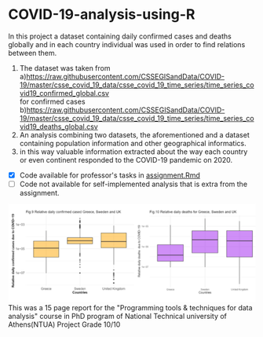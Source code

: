 # COVID-19-analysis-using-R
In this project a dataset containing daily confirmed cases and deaths globally and in each country individual was used in order to find relations between them.
1. The dataset was taken from <br/>
a)https://raw.githubusercontent.com/CSSEGISandData/COVID-19/master/csse_covid_19_data/csse_covid_19_time_series/time_series_covid19_confirmed_global.csv \
for confirmed cases <br/> b)https://raw.githubusercontent.com/CSSEGISandData/COVID-19/master/csse_covid_19_data/csse_covid_19_time_series/time_series_covid19_deaths_global.csv
3. An analysis combining two datasets, the aforementioned and a dataset containing population information and other geographical informatics.
4. in this way valuable information extracted about the way each country or even continent responded to the COVID-19 pandemic on 2020.  
- [x] Code available for professor's tasks in [assignment.Rmd](assignment.Rmd)  
- [ ] Code not available for self-implemented analysis that is extra from the assignment.  

![alt text](https://github.com/dzaridis/COVID-19-analysis-using-R/blob/main/Figures/comparison%20of%20Sweden%2CUK%20and%20Greece.png)
This was a 15 page report for the "Programming tools & techniques for data analysis" course in PhD program of National Technical university of Athens(NTUA)
Project Grade 10/10
